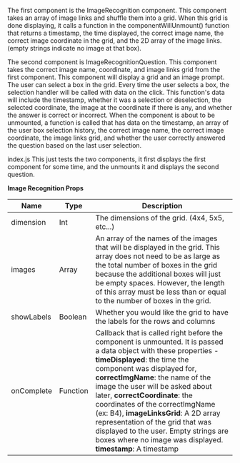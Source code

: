 The first component is the ImageRecognition component. This component takes an array of image links and shuffle them into a grid. When this grid is done displaying, it calls a function in the componentWillUnmount() function that returns a timestamp, the time displayed, the correct image name, the correct image coordinate in the grid, and the 2D array of the image links. (empty strings indicate no image at that box).

The second component is ImageRecognitionQuestion. This component takes the correct image name, coordinate, and image links grid from the first component. This component will display a grid and an image prompt. The user can select a box in the grid. Every time the user selects a box, the selection handler will be called with data on the click. This function's data will include the timestamp, whether it was a selection or deselection, the selected coordinate, the image at the coordinate if there is any, and whether the answer is correct or incorrect. When the component is about to be unmounted, a function is called that has data on the timestamp, an array of the user box selection history, the correct image name, the correct image coordinate, the image links grid, and whether the user correctly answered the question based on the last user selection.

index.js
This just tests the two components, it first displays the first component for some time, and the unmounts it and displays the second question.


**Image Recognition Props**


| Name | Type | Description|
| ------------- | ------------- | ------------- |
| dimension | Int | The dimensions of the grid. (4x4, 5x5, etc...) |
| images | Array | An array of the names of the images that will be displayed in the grid. This array does not need to be as large as the total number of boxes in the grid because the additional boxes will just be empty spaces. However, the length of this array must be less than or equal to the number of boxes in the grid. |
| showLabels | Boolean | Whether you would like the grid to have the labels for the rows and columns |
| onComplete | Function | Callback that is called right before the component is unmounted. It is passed a data object with these properties - **timeDisplayed**: the time the component was displayed for, **correctImgName**: the name of the image the user will be asked about later, **correctCoordinate**: the coordinates of the correctImgName (ex: B4), **imageLinksGrid**: A 2D array representation of the grid that was displayed to the user. Empty strings are boxes where no image was displayed. **timestamp**: A timestamp |
